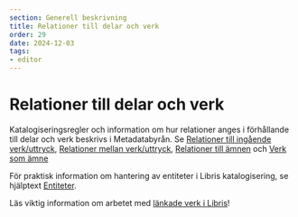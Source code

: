 ```yaml
---
section: Generell beskrivning
title: Relationer till delar och verk
order: 29
date: 2024-12-03
tags:
- editor
---
```


# Relationer till delar och verk 

Katalogiseringsregler och information om hur relationer anges i förhållande till delar och verk beskrivs i Metadatabyrån. Se [Relationer till ingående verk/uttryck](https://metadatabyran.kb.se/generella-anvisningar---rda/verk-och-uttryck/relationer-till-ingaende-verk-uttryck), [Relationer mellan verk/uttryck](https://metadatabyran.kb.se/generella-anvisningar---rda/verk-och-uttryck/relationer-mellan-verk-uttryck), [Relationer till ämnen](https://metadatabyran.kb.se/generella-anvisningar---rda/verk-och-uttryck/relationer-till-amnen) och [Verk som ämne](https://metadatabyran.kb.se/amnesord-och-genre-form/svenska-amnesord/sarskilda-amnesomraden/litteratur#h-Verksomamne)

För praktisk information om hantering av entiteter i Libris katalogisering, se hjälptext [Entiteter](https://libris.kb.se/katalogisering/help/entity-search).

Läs viktig information om arbetet med [länkade verk i Libris](https://metadatabyran.kb.se/generella-anvisningar---rda/verk-och-uttryck/att-arbeta-med-lankade-verk-i-libris)!
